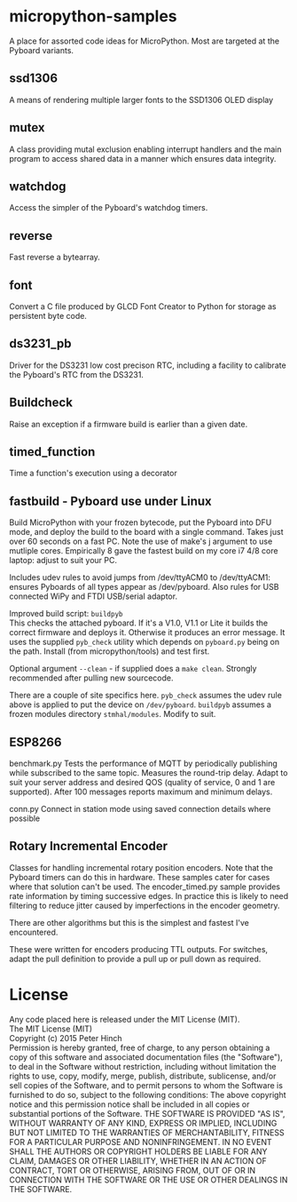 # micropython-samples
A place for assorted code ideas for MicroPython. Most are targeted at the Pyboard variants.

## ssd1306

A means of rendering multiple larger fonts to the SSD1306 OLED display

## mutex
A class providing mutal exclusion enabling interrupt handlers and the main program to access shared
data in a manner which ensures data integrity.

## watchdog
Access the simpler of the Pyboard's watchdog timers.

## reverse
Fast reverse a bytearray.

## font
Convert a C file produced by GLCD Font Creator to Python for storage as persistent byte code.

## ds3231_pb
Driver for the DS3231 low cost precison RTC, including a facility to calibrate the Pyboard's RTC
from the DS3231.

## Buildcheck
Raise an exception if a firmware build is earlier than a given date.

## timed_function
Time a function's execution using a decorator

## fastbuild - Pyboard use under Linux
Build MicroPython with your frozen bytecode, put the Pyboard into DFU mode, and
deploy the build to the board with a single command. Takes just over 60 seconds
on a fast PC. Note the use of make's j argument to use mutliple cores.
Empirically 8 gave the fastest build on my core i7 4/8 core laptop: adjust to
suit your PC.

Includes udev rules to avoid jumps from /dev/ttyACM0 to /dev/ttyACM1: ensures
Pyboards of all types appear as /dev/pyboard. Also rules for USB connected WiPy
and FTDI USB/serial adaptor.

Improved build script: ``buildpyb``  
This checks the attached pyboard. If it's a V1.0, V1.1 or Lite it builds the
correct firmware and deploys it. Otherwise it produces an error message. It uses
the supplied ``pyb_check`` utility which depends on ``pyboard.py`` being on the
path. Install (from micropython/tools) and test first.

Optional argument ``--clean`` - if supplied does a ``make clean``. Strongly
recommended after pulling new sourcecode.

There are a couple of site specifics here. ``pyb_check`` assumes the udev rule
above is applied to put the device on ``/dev/pyboard``. ``buildpyb`` assumes a
frozen modules directory ``stmhal/modules``. Modify to suit.

## ESP8266
benchmark.py Tests the performance of MQTT by periodically publishing while subscribed to
the same topic. Measures the round-trip delay. Adapt to suit your server address and desired
QOS (quality of service, 0 and 1 are supported). After 100 messages reports maximum and
minimum delays.

conn.py Connect in station mode using saved connection details where possible

## Rotary Incremental Encoder

Classes for handling incremental rotary position encoders. Note that the Pyboard timers can
do this in hardware. These samples cater for cases where that solution can't be used. The
encoder_timed.py sample provides rate information by timing successive edges. In practice this
is likely to need filtering to reduce jitter caused by imperfections in the encoder geometry.

There are other algorithms but this is the simplest and fastest I've encountered.

These were written for encoders producing TTL outputs. For switches, adapt the pull definition
to provide a pull up or pull down as required.

# License

Any code placed here is released under the MIT License (MIT).  
The MIT License (MIT)  
Copyright (c) 2015 Peter Hinch  
Permission is hereby granted, free of charge, to any person obtaining a copy
of this software and associated documentation files (the "Software"), to deal
in the Software without restriction, including without limitation the rights
to use, copy, modify, merge, publish, distribute, sublicense, and/or sell
copies of the Software, and to permit persons to whom the Software is
furnished to do so, subject to the following conditions:
The above copyright notice and this permission notice shall be included in
all copies or substantial portions of the Software.
THE SOFTWARE IS PROVIDED "AS IS", WITHOUT WARRANTY OF ANY KIND, EXPRESS OR
IMPLIED, INCLUDING BUT NOT LIMITED TO THE WARRANTIES OF MERCHANTABILITY,
FITNESS FOR A PARTICULAR PURPOSE AND NONINFRINGEMENT. IN NO EVENT SHALL THE
AUTHORS OR COPYRIGHT HOLDERS BE LIABLE FOR ANY CLAIM, DAMAGES OR OTHER
LIABILITY, WHETHER IN AN ACTION OF CONTRACT, TORT OR OTHERWISE, ARISING FROM,
OUT OF OR IN CONNECTION WITH THE SOFTWARE OR THE USE OR OTHER DEALINGS IN
THE SOFTWARE.
